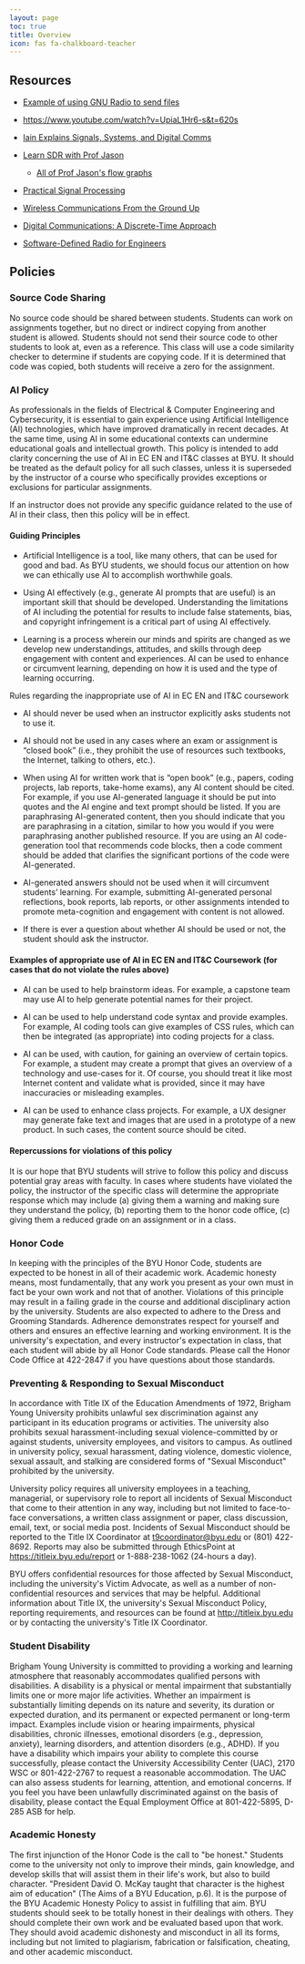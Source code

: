 ```yaml
---
layout: page
toc: true
title: Overview
icon: fas fa-chalkboard-teacher
---
```


## Resources

- [Example of using GNU Radio to send files](https://wiki.gnuradio.org/index.php?title=File_transfer_using_Packet_and_BPSK)
- https://www.youtube.com/watch?v=UpiaL1Hr6-s&t=620s

- [Iain Explains Signals, Systems, and Digital Comms](https://www.youtube.com/@iain_explains)

- [Learn SDR with Prof Jason](https://youtube.com/playlist?list=PLywxmTaHNUNyKmgF70q8q3QHYIw_LFbrX&si=HZZwS0jXWUtxTwuf)
  - [All of Prof Jason's flow graphs](https://gallicchio.github.io/learnSDR/)

- [Practical Signal Processing](https://www.amazon.com/Practical-Signal-Processing-Mark-Owen/dp/0521854784)

- [Wireless Communications From the Ground Up](https://wirelesspi.com/book/)

- [Digital Communications: A Discrete-Time Approach](https://www.amazon.com/Digital-Communications-Discrete-Time-Michael-Rice/dp/B08GVGCKCC)

- [Software-Defined Radio for Engineers](https://www.analog.com/en/resources/technical-books/software-defined-radio-for-engineers.html)

## Policies

### Source Code Sharing
No source code should be shared between students. Students can work on assignments together, but no direct or indirect copying from another student is allowed. Students should not send their source code to other students to look at, even as a reference. This class will use a code similarity checker to determine if students are copying code. If it is determined that code was copied, both students will receive a zero for the assignment.


### AI Policy

As professionals in the fields of Electrical & Computer Engineering and Cybersecurity, it is essential to gain experience using Artificial Intelligence (AI) technologies, which have improved dramatically in recent decades. At the same time, using AI in some educational contexts can undermine educational goals and intellectual growth. This policy is intended to add clarity concerning the use of AI in EC EN and IT&C classes at BYU. It should be treated as the default policy for all such classes, unless it is superseded by the instructor of a course who specifically provides exceptions or exclusions for particular assignments.

If an instructor does not provide any specific guidance related to the use of AI in their class, then this policy will be in effect.

#### Guiding Principles
- Artificial Intelligence is a tool, like many others, that can be used for good and bad. As BYU students, we should focus our attention on how we can ethically use AI to accomplish worthwhile goals.

- Using AI effectively (e.g., generate AI prompts that are useful) is an important skill that should be developed. Understanding the limitations of AI including the potential for results to include false statements, bias, and copyright infringement is a critical part of using AI effectively.

- Learning is a process wherein our minds and spirits are changed as we develop new understandings, attitudes, and skills through deep engagement with content and experiences. AI can be used to enhance or circumvent learning, depending on how it is used and the type of learning occurring.

Rules regarding the inappropriate use of AI in EC EN and IT&C coursework

- AI should never be used when an instructor explicitly asks students not to use it.

- AI should not be used in any cases where an exam or assignment is “closed book” (i.e., they prohibit the use of resources such textbooks, the Internet, talking to others, etc.).

- When using AI for written work that is “open book” (e.g., papers, coding projects, lab reports, take-home exams), any AI content should be cited. For example, if you use AI-generated language it should be put into quotes and the AI engine and text prompt should be listed. If you are paraphrasing AI-generated content, then you should indicate that you are paraphrasing in a citation, similar to how you would if you were paraphrasing another published resource. If you are using an AI code-generation tool that recommends code blocks, then a code comment should be added that clarifies the significant portions of the code were AI-generated.

- AI-generated answers should not be used when it will circumvent students’ learning. For example, submitting AI-generated personal reflections, book reports, lab reports, or other assignments intended to promote meta-cognition and engagement with content is not allowed. 

- If there is ever a question about whether AI should be used or not, the student should ask the instructor.

#### Examples of appropriate use of AI in EC EN and IT&C Coursework (for cases that do not violate the rules above) 

- AI can be used to help brainstorm ideas. For example, a capstone team may use AI to help generate potential names for their project.

- AI can be used to help understand code syntax and provide examples. For example, AI coding tools can give examples of CSS rules, which can then be integrated (as appropriate) into coding projects for a class.

- AI can be used, with caution, for gaining an overview of certain topics. For example, a student may create a prompt that gives an overview of a technology and use-cases for it. Of course, you should treat it like most Internet content and validate what is provided, since it may have inaccuracies or misleading examples.

- AI can be used to enhance class projects. For example, a UX designer may generate fake text and images that are used in a prototype of a new product. In such cases, the content source should be cited.

#### Repercussions for violations of this policy
It is our hope that BYU students will strive to follow this policy and discuss potential gray areas with faculty. In cases where students have violated the policy, the instructor of the specific class will determine the appropriate response which may include (a) giving them a warning and making sure they understand the policy, (b) reporting them to the honor code office, (c) giving them a reduced grade on an assignment or in a class.  

### Honor Code
In keeping with the principles of the BYU Honor Code, students are expected to be honest in all of their academic work. Academic honesty means, most fundamentally, that any work you present as your own must in fact be your own work and not that of another. Violations of this principle may result in a failing grade in the course and additional disciplinary action by the university. Students are also expected to adhere to the Dress and Grooming Standards. Adherence demonstrates respect for yourself and others and ensures an effective learning and working environment. It is the university's expectation, and every instructor's expectation in class, that each student will abide by all Honor Code standards. Please call the Honor Code Office at 422-2847 if you have questions about those standards.

### Preventing & Responding to Sexual Misconduct
In accordance with Title IX of the Education Amendments of 1972, Brigham Young University prohibits unlawful sex discrimination against any participant in its education programs or activities. The university also prohibits sexual harassment-including sexual violence-committed by or against students, university employees, and visitors to campus. As outlined in university policy, sexual harassment, dating violence, domestic violence, sexual assault, and stalking are considered forms of "Sexual Misconduct" prohibited by the university.

University policy requires all university employees in a teaching, managerial, or supervisory role to report all incidents of Sexual Misconduct that come to their attention in any way, including but not limited to face-to-face conversations, a written class assignment or paper, class discussion, email, text, or social media post. Incidents of Sexual Misconduct should be reported to the Title IX Coordinator at t9coordinator@byu.edu or (801) 422-8692. Reports may also be submitted through EthicsPoint at https://titleix.byu.edu/report or 1-888-238-1062 (24-hours a day).

BYU offers confidential resources for those affected by Sexual Misconduct, including the university's Victim Advocate, as well as a number of non-confidential resources and services that may be helpful. Additional information about Title IX, the university's Sexual Misconduct Policy, reporting requirements, and resources can be found at http://titleix.byu.edu or by contacting the university's Title IX Coordinator.

### Student Disability
Brigham Young University is committed to providing a working and learning atmosphere that reasonably accommodates qualified persons with disabilities. A disability is a physical or mental impairment that substantially limits one or more major life activities. Whether an impairment is substantially limiting depends on its nature and severity, its duration or expected duration, and its permanent or expected permanent or long-term impact. Examples include vision or hearing impairments, physical disabilities, chronic illnesses, emotional disorders (e.g., depression, anxiety), learning disorders, and attention disorders (e.g., ADHD). If you have a disability which impairs your ability to complete this course successfully, please contact the University Accessibility Center (UAC), 2170 WSC or 801-422-2767 to request a reasonable accommodation. The UAC can also assess students for learning, attention, and emotional concerns. If you feel you have been unlawfully discriminated against on the basis of disability, please contact the Equal Employment Office at 801-422-5895, D-285 ASB for help.

### Academic Honesty
The first injunction of the Honor Code is the call to "be honest." Students come to the university not only to improve their minds, gain knowledge, and develop skills that will assist them in their life's work, but also to build character. "President David O. McKay taught that character is the highest aim of education" (The Aims of a BYU Education, p.6). It is the purpose of the BYU Academic Honesty Policy to assist in fulfilling that aim. BYU students should seek to be totally honest in their dealings with others. They should complete their own work and be evaluated based upon that work. They should avoid academic dishonesty and misconduct in all its forms, including but not limited to plagiarism, fabrication or falsification, cheating, and other academic misconduct.
